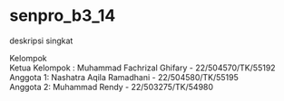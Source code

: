 # senpro_b3_14
deskripsi singkat

Kelompok <br />
Ketua Kelompok : Muhammad Fachrizal Ghifary - 22/504570/TK/55192<br />
Anggota 1: Nashatra Aqila Ramadhani - 22/504580/TK/55195 <br />
Anggota 2: Muhammad Rendy - 22/503275/TK/54980  
